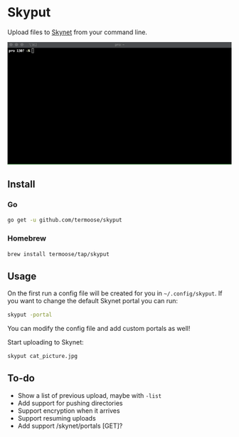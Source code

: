 # Skyput

Upload files to [Skynet](https://siasky.net) from your command line.

![Demo!](skyput_demo.gif)

## Install

### Go

```bash
go get -u github.com/termoose/skyput
```

### Homebrew

```bash
brew install termoose/tap/skyput
```

## Usage

On the first run a config file will be created for you in `~/.config/skyput`.
If you want to change the default Skynet portal you can run:
```bash
skyput -portal
```

You can modify the config file and add custom portals as well!

Start uploading to Skynet:

```bash
skyput cat_picture.jpg
```

## To-do
- Show a list of previous upload, maybe with `-list`
- Add support for pushing directories
- Support encryption when it arrives
- Support resuming uploads
- Add support /skynet/portals [GET]?
